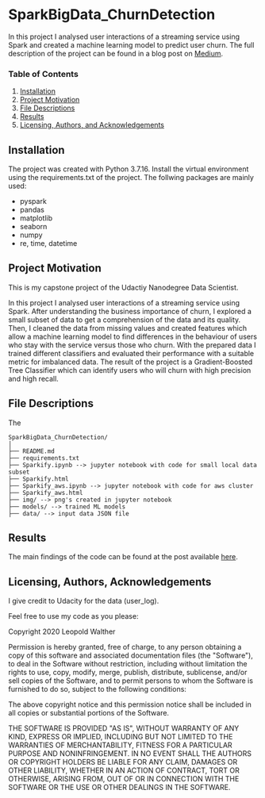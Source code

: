 # SparkBigData_ChurnDetection

In this project I analysed user interactions of a streaming service using Spark
and created a machine learning model to predict user churn. The full description
of the project can be found in a blog post on [Medium](https://leopoldwalther.medium.com/predicting-user-churn-for-a-streaming-service-using-spark-6ef7379c7963).

### Table of Contents

1. [Installation](#installation)
2. [Project Motivation](#motivation)
3. [File Descriptions](#files)
4. [Results](#results)
5. [Licensing, Authors, and Acknowledgements](#licensing)

## Installation <a name="installation"></a>

The project was created with Python 3.7.16.
Install the virtual environment using the requirements.txt of the project.
The follwing packages are mainly used:
- pyspark
- pandas
- matplotlib
- seaborn
- numpy
- re, time, datetime

## Project Motivation<a name="motivation"></a>

This is my capstone project of the Udactiy Nanodegree Data Scientist.

In this project I analysed user interactions of a streaming service using Spark.
After understanding the business importance of churn, I explored a small subset
of data to get a comprehension of the data and its quality. Then, I cleaned the
data from missing values and created features which allow a machine learning
model to find differences in the behaviour of users who stay with the service
versus those who churn. With the prepared data I trained different classifiers
and evaluated their performance with a suitable metric for imbalanced data.
The result of the project is a Gradient-Boosted Tree Classifier which can
identify users who will churn with high precision and high recall.

## File Descriptions <a name="files"></a>

The

```
SparkBigData_ChurnDetection/
│
├── README.md
├── requirements.txt
├── Sparkify.ipynb --> jupyter notebook with code for small local data subset
├── Sparkify.html
├── Sparkify_aws.ipynb --> jupyter notebook with code for aws cluster
├── Sparkify_aws.html
├── img/ --> png's created in jupyter notebook
├── models/ --> trained ML models
├── data/ --> input data JSON file

```


## Results<a name="results"></a>

The main findings of the code can be found at the post available
[here](https://leopoldwalther.medium.com/predicting-user-churn-for-a-streaming-service-using-spark-6ef7379c7963).

## Licensing, Authors, Acknowledgements<a name="licensing"></a>

I give credit to Udacity for the data (user_log).

Feel free to use my code as you please:

Copyright 2020 Leopold Walther

Permission is hereby granted, free of charge, to any person obtaining a copy of this software and associated documentation files (the "Software"), to deal in the Software without restriction, including without limitation the rights to use, copy, modify, merge, publish, distribute, sublicense, and/or sell copies of the Software, and to permit persons to whom the Software is furnished to do so, subject to the following conditions:

The above copyright notice and this permission notice shall be included in all copies or substantial portions of the Software.

THE SOFTWARE IS PROVIDED "AS IS", WITHOUT WARRANTY OF ANY KIND, EXPRESS OR IMPLIED, INCLUDING BUT NOT LIMITED TO THE WARRANTIES OF MERCHANTABILITY, FITNESS FOR A PARTICULAR PURPOSE AND NONINFRINGEMENT. IN NO EVENT SHALL THE AUTHORS OR COPYRIGHT HOLDERS BE LIABLE FOR ANY CLAIM, DAMAGES OR OTHER LIABILITY, WHETHER IN AN ACTION OF CONTRACT, TORT OR OTHERWISE, ARISING FROM, OUT OF OR IN CONNECTION WITH THE SOFTWARE OR THE USE OR OTHER DEALINGS IN THE SOFTWARE.
